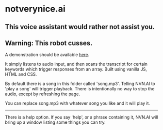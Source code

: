# notverynice.ai
## This voice assistant would rather not assist you.
**Warning: This robot cusses.**
---
A demonstration should be available [here](https://nitrojon.me/notverynice.ai/).

It simply listens to audio input, and then scans the transcript for certain keywords which trigger responses from an array. Built using vanilla JS, HTML and CSS.

By default there is a song in this folder called 'song.mp3'. Telling NVN.AI to 'play a song' will trigger playback. There is intentionally no way to stop the audio, except by refreshing the page.

You can replace song.mp3 with whatever song you like and it will play it.

---

There is a help option. If you say 'help', or a phrase containing it, NVN.AI will bring up a window listing some things you can try.


